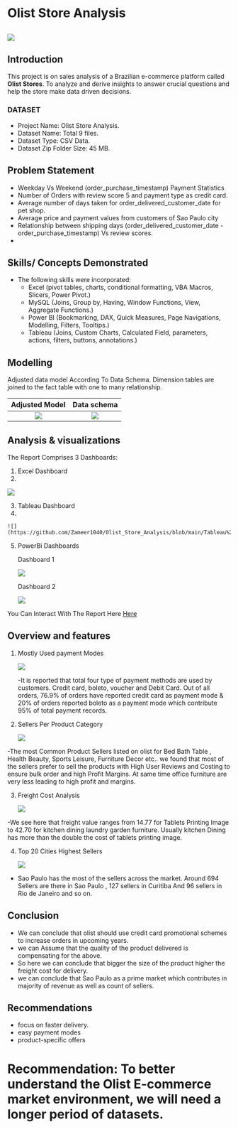 # Olist Store Analysis
![](https://github.com/Zameer1040/Olist_Store_Analysis/blob/main/Olist-HQ-in-Brazil-1.jpg)
--- 

## Introduction
This project is on sales analysis of a Brazilian e-commerce platform called **Olist Stores**.
To analyze and derive insights to answer crucial questions and help the store make data driven decisions.
### DATASET  
-	Project Name: Olist Store Analysis.
- Dataset Name: Total 9 files.
- Dataset Type: CSV Data.
- Dataset Zip Folder Size: 45 MB.

## Problem Statement
 -	Weekday Vs Weekend (order_purchase_timestamp) Payment Statistics
 - 	Number of Orders with review score 5 and payment type as credit card.
 -  Average number of days taken for order_delivered_customer_date for pet shop.
 -  Average price and payment values from customers of Sao Paulo city
 -  Relationship between shipping days (order_delivered_customer_date - order_purchase_timestamp) Vs review scores.
 -  
## Skills/ Concepts Demonstrated
- The following skills were incorporated:
   - Excel (pivot tables, charts, conditional formatting, VBA Macros, Slicers, Power Pivot.)
   - MySQL (Joins, Group by, Having, Window Functions, View, Aggregate Functions.)
   - Power BI (Bookmarking, DAX, Quick Measures, Page Navigations, Modelling, Filters, Tooltips.)
   - Tableau (Joins, Custom Charts, Calculated Field, parameters, actions, filters, buttons, annotations.)
  
## Modelling
Adjusted data model According To Data Schema. Dimension tables are joined to the fact table with one to many relationship.

 Adjusted Model                                                                                                  |                                                  Data schema
:---------------------------------------------------------------------------------------------------------------:|:-------------------------------------------:
![](https://github.com/Zameer1040/Olist_Store_Analysis/blob/main/Adjusted%20Data%20Model.png)                    |   ![](https://github.com/Zameer1040/Olist_Store_Analysis/blob/main/Data%20Schema.png)
   
## Analysis & visualizations
The Report Comprises 3 Dashboards:

  1. Excel Dashboard
  2. 
   ![](https://github.com/Zameer1040/Olist_Store_Analysis/blob/main/Excel_Dashboard.png)

  3. Tableau Dashboard
  4. 
    ![](https://github.com/Zameer1040/Olist_Store_Analysis/blob/main/Tableau%20Dashboard.png)

  5. PowerBi Dashboards
     
     Dashboard 1
     
     ![](https://github.com/Zameer1040/Olist_Store_Analysis/blob/main/Power_Bi_Dashboard_1.png)
     
     Dashboard 2
     
     ![](https://github.com/Zameer1040/Olist_Store_Analysis/blob/main/Power_Bi_Dashboard_2.png)
     
  You Can Interact With The Report Here [Here](https://app.powerbi.com/groups/me/reports/0d0c765f-3253-43a4-9378-279277832743/ReportSectionf9e789b04bce22d87367?experience=power-bi)

## Overview and features

1. Mostly Used payment Modes
 
   ![](https://github.com/Zameer1040/Olist_Store_Analysis/blob/main/Overview%20-%20payment%20modes.png)

   -It is reported that total four type of payment methods are used by customers. Credit card, boleto, voucher and Debit Card. Out of all orders,  76.9% of orders have reported credit card as payment mode & 20% of orders reported boleto as a payment mode which contribute 95% of total payment records.

   
2. Sellers Per Product Category
   
   ![](https://github.com/Zameer1040/Olist_Store_Analysis/blob/main/Overview-%20sellers%20per%20product%20category.png)
   
  -The most Common Product Sellers listed on olist for Bed Bath Table , Health Beauty, Sports Leisure, Furniture Decor etc.. we found that most of the sellers prefer to sell the products with High User Reviews and Costing to ensure bulk order and high Profit Margins. At same time office furniture are very less leading to high profit and margins.
 
   
3. Freight Cost Analysis
   
   ![](https://github.com/Zameer1040/Olist_Store_Analysis/blob/main/Overview-%20freight%20costs.png)


  -We see here that freight value ranges from 14.77 for Tablets Printing Image to 42.70 for kitchen dining laundry garden furniture. Usually kitchen Dining has more than the double the cost of tablets printing image.

   
4. Top 20 Cities Highest Sellers
   
   ![](https://github.com/Zameer1040/Olist_Store_Analysis/blob/main/Overview-Top%2020%20Cities.png)
   
  - Sao Paulo has the most of the sellers across the market. Around 694 Sellers are there in Sao Paulo , 127 sellers in Curitiba And 96 sellers in Rio de Janeiro and so on.

## Conclusion 

- We can conclude that olist should use credit card promotional schemes to increase orders in upcoming years.
- we can Assume  that the quality of the product delivered  is compensating  for the above.
- So here we can conclude  that bigger the size of the product higher the freight cost for delivery.
- we can conclude that Sao Paulo as a prime market which contributes in majority of revenue as well as count of sellers.
  
## Recommendations
- focus on faster delivery.
- easy payment modes
- product-specific offers
  

# Recommendation: To better understand the Olist E-commerce market environment, we will need a longer period of datasets.




  
     
